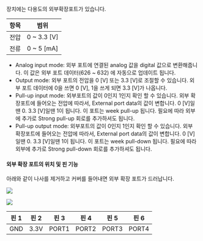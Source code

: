 장치에는 다용도의 외부확장포트가 있습니다.

|항목|범위|
| :---: | :---: |
|전압| 0 ~ 3.3 [V]|
|전류| 0 ~ 5 [mA]|

- Analog input mode: 외부 포트에 연결된 analog 값을 digital 값으로 변환해줍니다. 이 값은 외부 포트 데이터(626 ~ 632) 에 자동으로 업데이트 됩니다.
- Output mode: 외부 포트의 전압을 0 [V] 또는 3.3 [V]로 조절할 수 있습니다. 외부 포트 데이터에 0을 쓰면 0 [V], 1을 쓰게 되면 3.3 [V]가 나옵니다.
- Pull-up input mode: 외부포트의 값이 0인지 1인지 확인 할 수 있습니다. 외부 확장포트에 들어오는 전압에 따라서, External port data의 값이 변합니다. 0 [V]일땐 0. 3.3 [V]일땐 1이 됩니다. 이 포트는 week pull-up 됩니다. 필요에 따라 외부에 추가로 Strong pull-up 회로를 추가하셔도 됩니다.
- Pull-up output mode: 외부포트의 값이 0인지 1인지 확인 할 수 있습니다. 외부 확장포트에 들어오는 전압에 따라서, External port data의 값이 변합니다. 0 [V]일땐 0. 3.3 [V]일땐 1이 됩니다. 이 포트는 week pull-down 됩니다. 필요에 따라 외부에 추가로 Strong pull-down 회로를 추가하셔도 됩니다.

#### 외부 확장 포트의 위치 및 핀 기능
아래와 같이 나사를 제거하고 커버를 들어내면 외부 확장 포트가 드러납니다.

![](/assets/images/dxl/pro/pro_external_port.png)

![](/assets/images/dxl/pro_plus/external_port_pinout.png)

|핀 1|핀 2|핀 3|핀 4|핀 5|핀 6|
| :---: | :---: | :---: | :---: | :---: | :---: |
|GND|3.3V|PORT1|PORT2|PORT3|PORT4|
